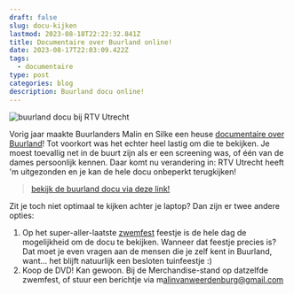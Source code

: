 ```yaml
---
draft: false
slug: docu-kijken
lastmod: 2023-08-18T22:22:32.841Z
title: Documentaire over Buurland online!
date: 2023-08-17T22:03:09.422Z
tags:
  - documentaire
type: post
categories: blog
description: Buurland docu online!
---
```

![buurland docu bij RTV Utrecht](/images/media/docu-bij-rtv.jpg) 

<!--more--> 

Vorig jaar maakte Buurlanders Malin en Silke een heuse [documentaire over Buurland](/berichten/buurland-documentaire/)! Tot voorkort was het echter heel lastig om die te bekijken. Je moest toevallig net in de buurt zijn als er een screening was, of één van de dames persoonlijk kennen. Daar komt nu verandering in: RTV Utrecht heeft 'm uitgezonden en je kan de hele docu onbeperkt terugkijken! 

> [bekijk de buurland docu via deze link!](/media/buurland-documentaire/)

Zit je toch niet optimaal te kijken achter je laptop? Dan zijn er twee andere opties: 

1. Op het super-aller-laatste [zwemfest](/zwemfest/) feestje is de hele dag de mogelijkheid om de docu te bekijken. Wanneer dat feestje precies is? Dat moet je even vragen aan de mensen die je zelf kent in Buurland, want... het blijft natuurlijk een besloten tuinfeestje :)
2. Koop de DVD! Kan gewoon. Bij de Merchandise-stand op datzelfde zwemfest, of stuur een berichtje via m[](malinvanweerdenburg@gmail.com)alinvanweerdenburg@gmail.com